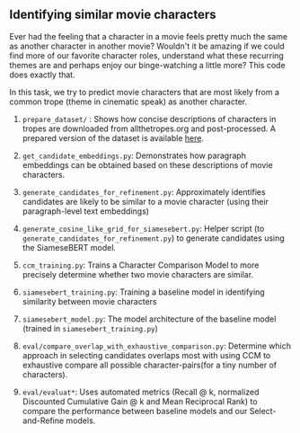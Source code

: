 ## Identifying similar movie characters

Ever had the feeling that a character in a movie feels pretty much the same as another character in another movie? Wouldn't it be amazing if we could find more of our favorite character roles, understand what these recurring themes are and perhaps enjoy our binge-watching a little more?
This code does exactly that.

In this task, we try to predict movie characters that are most likely from a common trope (theme in cinematic speak) as another character.

1. ```prepare_dataset/``` : Shows how concise descriptions of characters in tropes are downloaded from allthetropes.org and post-processed. A prepared version of the dataset is available [here](https://drive.google.com/file/d/1cF_NMP6yPGyGDQEwmkb8-cHKJB359Xka/view?usp=sharing).

2. ```get_candidate_embeddings.py```: Demonstrates how paragraph embeddings can be obtained based on these descriptions of movie characters.

3. ```generate_candidates_for_refinement.py```: Approximately identifies candidates are likely to be similar to a movie character (using their paragraph-level text embeddings)

4. ```generate_cosine_like_grid_for_siamesebert.py```: Helper script (to ```generate_candidates_for_refinement.py```) to generate candidates using the SiameseBERT model.

5. ```ccm_training.py```: Trains a Character Comparison Model to more precisely determine whether two movie characters are similar.

6. ```siamesebert_training.py```: Training a baseline model in identifying similarity between movie characters

7. ```siamesebert_model.py```: The model architecture of the baseline model (trained in ```siamesebert_training.py```)

8. ```eval/compare_overlap_with_exhaustive_comparison.py```: Determine which approach in selecting candidates overlaps most with using CCM to exhaustive compare all possible character-pairs(for a tiny number of characters).

9. ```eval/evaluat*```: Uses automated metrics (Recall @ k, normalized Discounted Cumulative Gain @ k and Mean Reciprocal Rank) to compare the performance between baseline models and our Select-and-Refine models.
